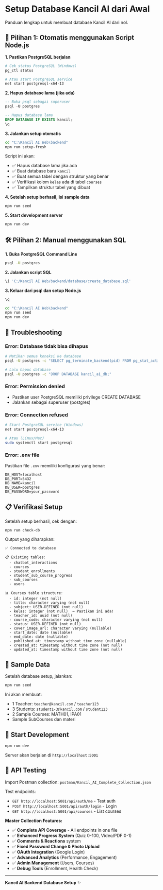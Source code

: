 # Setup Database Kancil AI dari Awal

Panduan lengkap untuk membuat database Kancil AI dari nol.

## 🚀 Pilihan 1: Otomatis menggunakan Script Node.js

**1. Pastikan PostgreSQL berjalan**
```bash
# Cek status PostgreSQL (Windows)
pg_ctl status

# Atau start PostgreSQL service
net start postgresql-x64-13
```

**2. Hapus database lama (jika ada)**
```sql
-- Buka psql sebagai superuser
psql -U postgres

-- Hapus database lama
DROP DATABASE IF EXISTS kancil;
\q
```

**3. Jalankan setup otomatis**
```bash
cd "C:\Kancil AI Web\backend"
npm run setup-fresh
```

Script ini akan:
- ✅ Hapus database lama jika ada
- ✅ Buat database baru `kancil`
- ✅ Buat semua tabel dengan struktur yang benar
- ✅ Verifikasi kolom `kelas` ada di tabel `courses`
- ✅ Tampilkan struktur tabel yang dibuat

**4. Setelah setup berhasil, isi sample data**
```bash
npm run seed
```

**5. Start development server**
```bash
npm run dev
```

## 🛠 Pilihan 2: Manual menggunakan SQL

**1. Buka PostgreSQL Command Line**
```bash
psql -U postgres
```

**2. Jalankan script SQL**
```sql
\i 'C:/Kancil AI Web/backend/database/create_database.sql'
```

**3. Keluar dari psql dan setup Node.js**
```sql
\q
```

```bash
cd "C:\Kancil AI Web\backend"
npm run seed
npm run dev
```

## 🔧 Troubleshooting

### Error: Database tidak bisa dihapus
```bash
# Matikan semua koneksi ke database
psql -U postgres -c "SELECT pg_terminate_backend(pid) FROM pg_stat_activity WHERE datname = 'kancil_ai_db';"

# Lalu hapus database
psql -U postgres -c "DROP DATABASE kancil_ai_db;"
```

### Error: Permission denied
- Pastikan user PostgreSQL memiliki privilege CREATE DATABASE
- Jalankan sebagai superuser (postgres)

### Error: Connection refused
```bash
# Start PostgreSQL service (Windows)
net start postgresql-x64-13

# Atau (Linux/Mac)
sudo systemctl start postgresql
```

### Error: .env file
Pastikan file `.env` memiliki konfigurasi yang benar:
```env
DB_HOST=localhost
DB_PORT=5432
DB_NAME=kancil
DB_USER=postgres
DB_PASSWORD=your_password
```

## 📋 Verifikasi Setup

Setelah setup berhasil, cek dengan:
```bash
npm run check-db
```

Output yang diharapkan:
```
✅ Connected to database

📋 Existing tables:
  - chatbot_interactions
  - courses
  - student_enrollments
  - student_sub_course_progress
  - sub_courses
  - users

📊 Courses table structure:
  - id: integer (not null)
  - title: character varying (not null)
  - subject: USER-DEFINED (not null)
  - kelas: integer (not null)  ← Pastikan ini ada!
  - teacher_id: uuid (not null)
  - course_code: character varying (not null)
  - status: USER-DEFINED (not null)
  - cover_image_url: character varying (nullable)
  - start_date: date (nullable)
  - end_date: date (nullable)
  - published_at: timestamp without time zone (nullable)
  - created_at: timestamp without time zone (not null)
  - updated_at: timestamp without time zone (not null)
```

## 🎯 Sample Data

Setelah database setup, jalankan:
```bash
npm run seed
```

Ini akan membuat:
- 1 Teacher: `teacher@kancil.com` / `teacher123`
- 3 Students: `student1-3@kancil.com` / `student123`
- 2 Sample Courses: MATH01, IPA01
- Sample SubCourses dan materi

## 🚀 Start Development

```bash
npm run dev
```

Server akan berjalan di `http://localhost:5001`

## 📖 API Testing

Import Postman collection: `postman/Kancil_AI_Complete_Collection.json`

Test endpoints:
- `GET http://localhost:5001/api/auth/me` - Test auth
- `POST http://localhost:5001/api/auth/login` - Login
- `GET http://localhost:5001/api/courses` - List courses

**Master Collection Features:**
- ✅ **Complete API Coverage** - All endpoints in one file
- ✅ **Enhanced Progress System** (Quiz 0-100, Video/PDF 0-1)
- ✅ **Comments & Reactions** system
- ✅ **Fixed Password Change & Photo Upload**
- ✅ **OAuth Integration** (Google Login)
- ✅ **Advanced Analytics** (Performance, Engagement)
- ✅ **Admin Management** (Users, Courses)
- ✅ **Debug Tools** (Enrollment, Health Check)

---
**Kancil AI Backend Database Setup** ✨